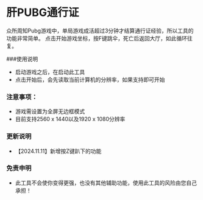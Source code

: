 # 肝PUBG通行证
众所周知Pubg游戏中，单局游戏成活超过3分钟才结算通行证经验，所以工具的功能非常简单。
点击开始游戏坐标，按F键跳伞，死亡后返回大厅，如此循环往复。

###使用说明
- 启动游戏之后，在启动此工具
- 点击开始后，会先读取当前计算机的分辨率，如果支持即可开始

### 注意事项：
- 游戏需设置为全屏无边框模式
- 目前支持2560 x 1440以及1920 x 1080分辨率

### 更新说明
- 【2024.11.11】新增按Z键趴下的功能

### 免责申明
- 此工具不会使你变得更强，也没有其他辅助功能，使用此工具的风险由您自己承担！